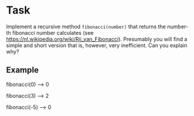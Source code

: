 
# Task

Implement a recursive method `fibonacci(number)` that returns the number-th fibonacci number
calculates (see https://nl.wikipedia.org/wiki/Rij_van_Fibonacci). Presumably
you will find a simple and short version that is, however, very inefficient. Can you explain why?

## Example
fibonacci(0) --> 0

fibonacci(3) --> 2

fibonacci(-5) --> 0

